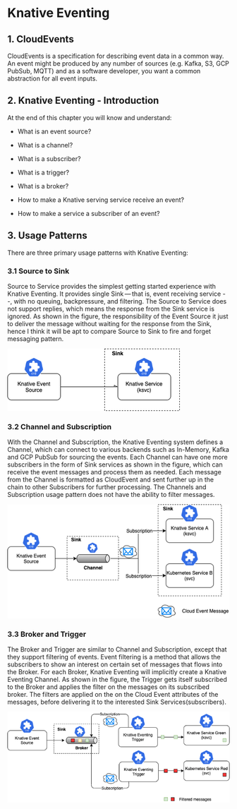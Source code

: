 # Knative Eventing

## 1. CloudEvents
CloudEvents is a specification for describing event data in a common way. An event might be produced by any number of sources (e.g. Kafka, S3, GCP PubSub, MQTT) and as a software developer, you want a common abstraction for all event inputs.

## 2. Knative Eventing - Introduction

At the end of this chapter you will know and understand:

- What is an event source?

- What is a channel?

- What is a subscriber?

- What is a trigger?

- What is a broker?

- How to make a Knative serving service receive an event?

- How to make a service a subscriber of an event?

## 3. Usage Patterns
There are three primary usage patterns with Knative Eventing:

### 3.1 Source to Sink

Source to Service provides the simplest getting started experience with Knative Eventing. It provides single Sink — that is, event receiving service --, with no queuing, backpressure, and filtering. The Source to Service does not support replies, which means the response from the Sink service is ignored. As shown in the figure, the responsibility of the Event Source it just to deliver the message without waiting for the response from the Sink, hence I think it will be apt to compare Source to Sink to fire and forget messaging pattern.

![Diagram](docs/06-01.png)

### 3.2 Channel and Subscription

With the Channel and Subscription, the Knative Eventing system defines a Channel, which can connect to various backends such as In-Memory, Kafka and GCP PubSub for sourcing the events. Each Channel can have one more subscribers in the form of Sink services as shown in the figure, which can receive the event messages and process them as needed. Each message from the Channel is formatted as CloudEvent and sent further up in the chain to other Subscribers for further processing. The Channels and Subscription usage pattern does not have the ability to filter messages.

![Diagram](docs/06-02.png)

### 3.3 Broker and Trigger

The Broker and Trigger are similar to Channel and Subscription, except that they support filtering of events. Event filtering is a method that allows the subscribers to show an interest on certain set of messages that flows into the Broker. For each Broker, Knative Eventing will implicitly create a Knative Eventing Channel. As shown in the figure, the Trigger gets itself subscribed to the Broker and applies the filter on the messages on its subscribed broker. The filters are applied on the on the Cloud Event attributes of the messages, before delivering it to the interested Sink Services(subscribers).


![Diagram](docs/06-03.png)



